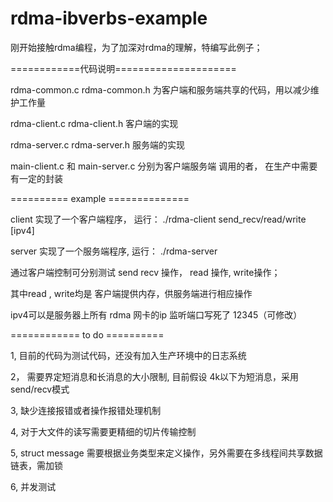 # rdma-ibverbs-example

刚开始接触rdma编程，为了加深对rdma的理解，特编写此例子；  


============代码说明=====================


rdma-common.c   rdma-common.h  为客户端和服务端共享的代码，用以减少维护工作量

rdma-client.c   rdma-client.h  客户端的实现

rdma-server.c   rdma-server.h  服务端的实现

main-client.c  和 main-server.c 分别为客户端服务端 调用的者， 在生产中需要有一定的封装



==========  example ==============

client 实现了一个客户端程序，  运行：  ./rdma-client    send_recv/read/write   [ipv4]

server 实现了一个服务端程序,   运行：  ./rdma-server

通过客户端控制可分别测试   send recv 操作，  read 操作, write操作；

其中read , write均是 客户端提供内存，供服务端进行相应操作

ipv4可以是服务器上所有 rdma 网卡的ip
监听端口写死了 12345（可修改）






============ to do ==========

1,  目前的代码为测试代码，还没有加入生产环境中的日志系统

2， 需要界定短消息和长消息的大小限制,  目前假设 4k以下为短消息，采用 send/recv模式

3,  缺少连接报错或者操作报错处理机制

4,  对于大文件的读写需要更精细的切片传输控制

5,  struct message 需要根据业务类型来定义操作，另外需要在多线程间共享数据链表，需加锁

6,  并发测试
